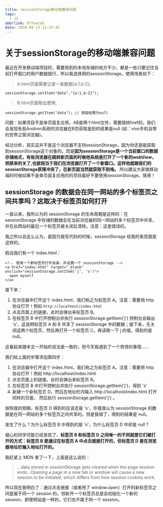 ```yaml
---
title: sessionStorage移动端兼容问题
tags:
  - JS
abbrlink: 87feece5
date: 2018-09-13 11:37:45
---
```


# 关于sessionStorage的移动端兼容问题
最近在开发移动端项目时，需要用到的本地存储的地方不少。都是一些只要记住当前打开窗口的用户数据就行，所以我选择用的sessionStorage。使用场景如下：

> A.html页面需要记录一条数据{a:1,b:2};
```
sessionStorage.setItem("data","{a:1,b:2}");
```
> B.html页面取出使用;

`sessionStorage.getItem("data"); // 获取结果为null`

问题：如果项目不是单页面复应用，AB是两个html文件，需要跳转href的。我们会发现有些Andiron系统的浏览器在B页获取是到的结果是null (如：vivo手机自带的世界之窗浏览器)。

经过分析，其实这并不是这个浏览器不支持sessionStorage，因为你还是能获取到sessionStorage这个对象的。而是**因为sessionStorage是一个当前窗口的数据存储格式，有些浏览器在跳转新页面的时候他系统是打开了一个新的webView，把原来的关了,也就相当于我们在浏览器打开了一个新窗口。这样他就跟我们的sessionStorage原理冲突了，在新页面当然就获取不到咯。**  所以建议大家做移动端的时候如果不是单页面复应用的的项目最好不要使用sessionStorage。慎用！


## sessionStorage 的数据会在同一网站的多个标签页之间共享吗？这取决于标签页如何打开

一直以来，我所以为的 sessionStorage 的生命周期是这样的：在 sessionStorage 中存储的数据会在当前浏览器的同一网站的多个标签页中共享，并在此网站的最后一个标签页被关闭后清除。注意：这是错误的。

我之所以会这么认为，是因为我写代码的时候，sessionStorage 给我的表现就是这样的。

假设我们有一个 index.html：

```
<!-- 使用一个新标签页打开自身，并设置一个 sessionStorage -->
<a href="index.html" target="_blank" onclick="sessionStorage.setItem('j', 's')">
  open myself
</a>
```

接下来：

1. 在浏览器中打开这个 index.html，我们称之为标签页 A。注意：需要用 http 协议打开！例如 `http://localhost/index.html`
2. 点击页面上的链接，此时会弹出来标签页 B。
3. 在标签页 B 中打开控制台并执行 sessionStorage.getItem('j')
控制台会输出 's'，这说明标签页 A 和 B 共享了 sessionStorage 中的数据；接下来，先关闭这两个标签页，然后再打开一个标签页 C，再读取一下 j 的值，得到的是 null。

这看起来跟本文一开始的说法是一致的，但今天我遇到了一个奇怪的事情……

我们给上面的步骤添加第四步：

1. 在浏览器中打开这个 index.html，我们称之为标签页 A。注意：需要用 http 协议打开！例如 http://localhost/index.html
2. 点击页面上的链接，此时会弹出来标签页 B。
3. 在标签页 B 中打开控制台并执行 sessionStorage.getItem('j')，得到 's'
4. 新建一个新标签页 D，然后在地址栏内输入 http://localhost/index.html 打开同样的页面， 然后执行 sessionStorage.getItem('j') 。

按照我的预期，标签页 D 得到的应该还是 's'，毕竟我认为 sessionStorage 的数据是在同一网站的多个标签页之间共享的。但是我错了，得到的结果是 null。

发生了什么？为什么标签页 B 中得到的是 's'，为什么标签页 D 中却是 null？

细心的同学可能已经发现了，**标签页 B 和标签页 D 之间唯一的不同就是它们被打开的方式：标签页 B 是通过在标签页 A 中点击链接打开的，但标签页 D 是在浏览器地址栏输入地址打开的。**

我赶紧上 MDN 查了一下，上面是这么说的：

> ...data stored in sessionStorage gets cleared when the page session ends...Opening a page in a new tab or window will cause a new session to be initiated, which differs from how session cookies work.

所以现在我明白了：通过点击链接（或者用了 window.open）打开的新标签页之间是属于同一个 session 的，但新开一个标签页总是会初始化一个新的 session，即使网站是一样的，它们也不属于同一个 session。